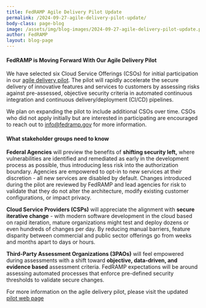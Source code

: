 ```yaml
---
title: FedRAMP Agile Delivery Pilot Update
permalink: /2024-09-27-agile-delivery-pilot-update/
body-class: page-blog
image: /assets/img/blog-images/2024-09-27-agile-delivery-pilot-update.png
author: FedRAMP
layout: blog-page
---
```

<h4>FedRAMP is Moving Forward With Our Agile Delivery Pilot</h4>

We have selected six Cloud Service Offerings (CSOs) for initial participation in our <a href="https://www.fedramp.gov/2024-07-10-launch-of-the-fedramp-pilot-program/" target="_blank" rel="noopener noreferrer">agile delivery pilot</a>. The pilot will rapidly accelerate the secure delivery of innovative features and services to customers by assessing risks against pre-assessed, objective security criteria in automated continuous integration and continuous delivery/deployment (CI/CD) pipelines.

We plan on expanding the pilot to include additional CSOs over time. CSOs who did not apply initially but are interested in participating are encouraged to reach out to <a href="mailto:info@fedramp.gov">info@fedramp.gov</a> for more information.

<h4>What stakeholder groups need to know</h4>

**Federal Agencies** will preview the benefits of **shifting security left,** where vulnerabilities are identified and remediated as early in the development process as possible, thus introducing less risk into the authorization boundary.  Agencies are empowered to opt-in to new services at their discretion - all new services are disabled by default. Changes introduced during the pilot are reviewed by FedRAMP and lead agencies for risk to validate that they do not alter the architecture, modify existing customer configurations, or impact privacy.

**Cloud Service Providers (CSPs)** will appreciate the alignment with **secure iterative change** - with modern software development in the cloud based on rapid iteration, mature organizations might test and deploy dozens or even hundreds of changes per day. By reducing manual barriers, feature disparity between commercial and public sector offerings go from weeks and months apart to days or hours.

**Third-Party Assessment Organizations (3PAOs)** will feel empowered during assessments with a shift toward **objective, data-driven, and evidence based** assessment criteria. FedRAMP expectations will be around assessing automated processes that enforce pre-defined security thresholds to validate secure changes.

For more information on the agile delivery pilot, please visit the updated <a href="https://www.fedramp.gov/agile/" target="_blank" rel="noopener noreferrer">pilot web page</a>
